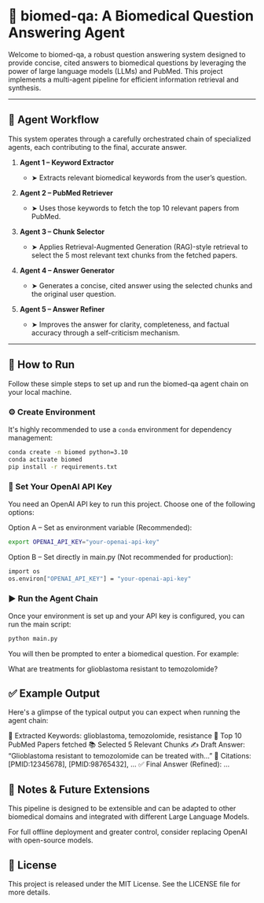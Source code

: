# 🔬 biomed-qa: A Biomedical Question Answering Agent

Welcome to biomed-qa, a robust question answering system designed to provide concise, cited answers to biomedical questions by leveraging the power of large language models (LLMs) and PubMed. This project implements a multi-agent pipeline for efficient information retrieval and synthesis.

---

## 🧠 Agent Workflow

This system operates through a carefully orchestrated chain of specialized agents, each contributing to the final, accurate answer.

1.  **Agent 1 – Keyword Extractor**
    * ➤ Extracts relevant biomedical keywords from the user’s question.

2.  **Agent 2 – PubMed Retriever**
    * ➤ Uses those keywords to fetch the top 10 relevant papers from PubMed.

3.  **Agent 3 – Chunk Selector**
    * ➤ Applies Retrieval-Augmented Generation (RAG)-style retrieval to select the 5 most relevant text chunks from the fetched papers.

4.  **Agent 4 – Answer Generator**
    * ➤ Generates a concise, cited answer using the selected chunks and the original user question.

5.  **Agent 5 – Answer Refiner**
    * ➤ Improves the answer for clarity, completeness, and factual accuracy through a self-criticism mechanism.

---

## 🚀 How to Run

Follow these simple steps to set up and run the biomed-qa agent chain on your local machine.

### ⚙️ Create Environment

It's highly recommended to use a `conda` environment for dependency management:

```bash
conda create -n biomed python=3.10
conda activate biomed
pip install -r requirements.txt
```

###  🔑 Set Your OpenAI API Key
You need an OpenAI API key to run this project. Choose one of the following options:

Option A – Set as environment variable (Recommended):
```bash
export OPENAI_API_KEY="your-openai-api-key"
```

Option B – Set directly in main.py (Not recommended for production):
```bash
import os
os.environ["OPENAI_API_KEY"] = "your-openai-api-key"
```
### ▶️ Run the Agent Chain
Once your environment is set up and your API key is configured, you can run the main script:
```bash
python main.py
```
You will then be prompted to enter a biomedical question. For example:

What are treatments for glioblastoma resistant to temozolomide?

## ✅ Example Output
Here's a glimpse of the typical output you can expect when running the agent chain:

🧠 Extracted Keywords: glioblastoma, temozolomide, resistance
📄 Top 10 PubMed Papers fetched
📚 Selected 5 Relevant Chunks
✍️ Draft Answer:
“Glioblastoma resistant to temozolomide can be treated with…”
📎 Citations: [PMID:12345678], [PMID:98765432], …
✅ Final Answer (Refined): …

## 📌 Notes & Future Extensions
This pipeline is designed to be extensible and can be adapted to other biomedical domains and integrated with different Large Language Models.

For full offline deployment and greater control, consider replacing OpenAI with open-source models.

## 📖 License
This project is released under the MIT License. See the LICENSE file for more details.

